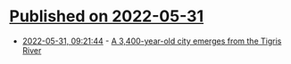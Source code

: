 # [Published on 2022-05-31](index.md)

* [2022-05-31, 09:21:44](https://news.ycombinator.com/item?id=31567491) - [A 3,400-year-old city emerges from the Tigris River](https://phys.org/news/2022-05-year-old-city-emerges-tigris-river.html)
